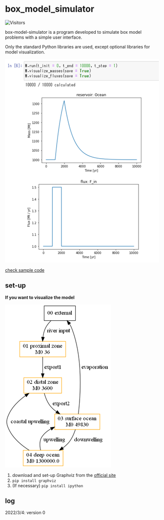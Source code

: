 # box_model_simulator
![Visitors](https://visitor-badge.glitch.me/badge?page_id=KazuhideMimura/box_model_simulator&left_color=gray&right_color=blue)

box-model-simulator is a program developed to simulate box model problems with a simple user interface.

Only the standard Python libraries are used, except optional libraries for model visualization.

![code-example](results/one-box-model/screenshot.png)

[check sample code](examples/one-box.ipynb)

## set-up
**If you want to visualize the model**

![four-box-model](charts/four-box-model.png)
1. download and set-up Graphviz from the [official site](https://graphviz.org/download/) 
1. `pip install graphviz`
1. (If necessary) `pip install ipython`

## log
2022/3/4: version 0
